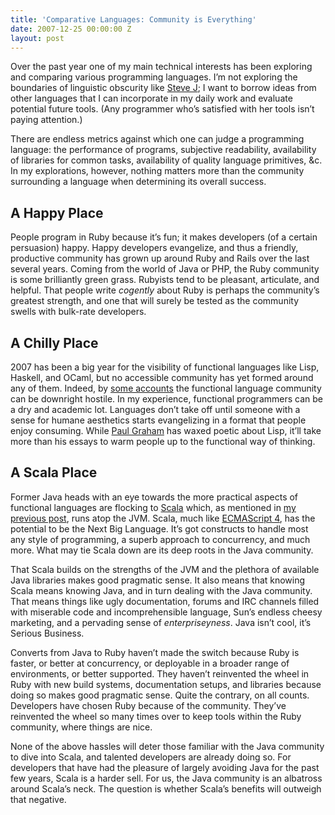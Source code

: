 ```yaml
---
title: 'Comparative Languages: Community is Everything'
date: 2007-12-25 00:00:00 Z
layout: post
---
```


Over the past year one of my main technical interests has been exploring and comparing various programming languages. I’m not exploring the boundaries of linguistic obscurity like [Steve J](http://saladwithsteve.com/); I want to borrow ideas from other languages that I can incorporate in my daily work and evaluate potential future tools. (Any programmer who’s satisfied with her tools isn’t paying attention.)

There are endless metrics against which one can judge a programming language: the performance of programs, subjective readability, availability of libraries for common tasks, availability of quality language primitives, &c. In my explorations, however, nothing matters more than the community surrounding a language when determining its overall success.

A Happy Place
-------------

People program in Ruby because it’s fun; it makes developers (of a certain persuasion) happy. Happy developers evangelize, and thus a friendly, productive community has grown up around Ruby and Rails over the last several years. Coming from the world of Java or PHP, the Ruby community is some brilliantly green grass. Rubyists tend to be pleasant, articulate, and helpful. That people write *cogently* about Ruby is perhaps the community’s greatest strength, and one that will surely be tested as the community swells with bulk-rate developers.

A Chilly Place
--------------

2007 has been a big year for the visibility of functional languages like Lisp, Haskell, and OCaml, but no accessible community has yet formed around any of them. Indeed, by [some accounts](http://nothinghappens.net/?p=217) the functional language community can be downright hostile. In my experience, functional programmers can be a dry and academic lot. Languages don’t take off until someone with a sense for humane aesthetics starts evangelizing in a format that people enjoy consuming. While [Paul Graham](http://www.paulgraham.com/) has waxed poetic about Lisp, it’ll take more than his essays to warm people up to the functional way of thinking.

A Scala Place
-------------

Former Java heads with an eye towards the more practical aspects of functional languages are flocking to [Scala](http://www.scala-lang.org/) which, as mentioned in [my previous post](http://www.al3x.net/2007/12/big-in-2008-dynamic-languages-atop-high.html), runs atop the JVM. Scala, much like [ECMAScript 4](http://www.ecmascript.org/), has the potential to be the Next Big Language. It’s got constructs to handle most any style of programming, a superb approach to concurrency, and much more. What may tie Scala down are its deep roots in the Java community.

That Scala builds on the strengths of the JVM and the plethora of available Java libraries makes good pragmatic sense. It also means that knowing Scala means knowing Java, and in turn dealing with the Java community. That means things like ugly documentation, forums and IRC channels filled with miserable code and incomprehensible language, Sun’s endless cheesy marketing, and a pervading sense of *enterpriseyness*. Java isn’t cool, it’s Serious Business.

Converts from Java to Ruby haven’t made the switch because Ruby is faster, or better at concurrency, or deployable in a broader range of environments, or better supported. They haven’t reinvented the wheel in Ruby with new build systems, documentation setups, and libraries because doing so makes good pragmatic sense. Quite the contrary, on all counts. Developers have chosen Ruby because of the community. They’ve reinvented the wheel so many times over to keep tools within the Ruby community, where things are nice.

None of the above hassles will deter those familiar with the Java community to dive into Scala, and talented developers are already doing so. For developers that have had the pleasure of largely avoiding Java for the past few years, Scala is a harder sell. For us, the Java community is an albatross around Scala’s neck. The question is whether Scala’s benefits will outweigh that negative.
